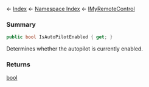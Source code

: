 ← [Index](Api-Index) ← [Namespace Index](Namespace-Index) ← [IMyRemoteControl](Sandbox.ModAPI.Ingame.IMyRemoteControl)

### Summary

```csharp
public bool IsAutoPilotEnabled { get; }
```

Determines whether the autopilot is currently enabled.

### Returns

[bool](https://docs.microsoft.com/en-us/dotnet/api/system.boolean?view=netframework-4.6)

